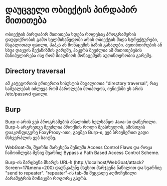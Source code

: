 # დაუცველი ობიექტის პირდაპირ მითითება

ობიექტის პირდაპირ მითითება ხდება როდესაც პროგრამერის დაუფიქრობის გამო ხელმისაწვდომი არის ობიექტის შიდა სტრუქტურები, მაგალითად ფაილი,
პაპკა ან მონაცემის ბაზის გასაღები.
აუთინთირების ან სხვა დაცვის მექანიზმის გარეშე, ჰაკერს შეუძლია ამ მითითებების მანიპულირება ისე რომ მიაღწიოს მონაცემებს აუთინთერობის გარეშე.

## Directory traversal

ამ კატეგორიის ერთერთი სისუსტის მაგალითია "directory traversal", რაც საშუალებას იძლევა რომ პაროლები მოიპოვოს, იუნიქსში ეს არის /etc/passwd ფაილი.

## Burp

Burp-ი არის ვებ პროგრამების ანალიზის ხელსაწყო Java-სი დაწერილი.
Burp-ს არგრეთვე შეუძლია პროქსის როლი შეასრულოს, ამისთვის დააკონფიგურე FoxyProxy-ითი, გაუშვი Burp-ი, ვებ ბრაუზერით გადი მსხვერპლის ვებ საიტზე.

WebGoat-ში, შეარჩი მარცხენა მენიუში Access Control Flaws და როცა ჩამოიშლება მენიუ შეარჩიე Bypass a Path Based Access Control Scheme.

Burp-ის მარცხენა მხარეს URL-ს (http://localhost/WebGoat/attack?Screen=17&menu=200) დაუწკაპუნე მაუსით მარჯვენა ნაწილით და სეარჩიე "send to repeater".
"repeater"-ის tab-ში შეცვალე აღმოჩენილი პარამეტრის მონაცემი როგორც გსურს.
